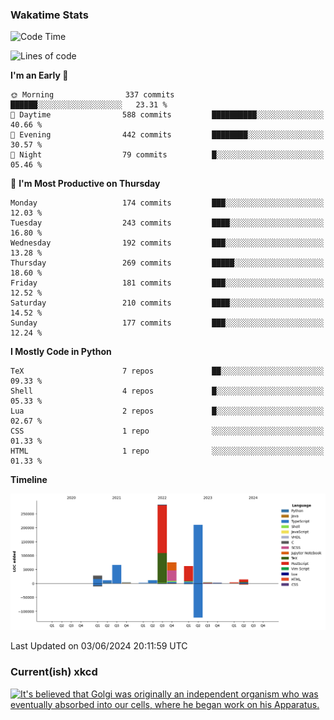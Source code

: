 ### Wakatime Stats
<!--START_SECTION:waka-->
![Code Time](http://img.shields.io/badge/Code%20Time-2%2C579%20hrs%2020%20mins-blue)

![Lines of code](https://img.shields.io/badge/From%20Hello%20World%20I%27ve%20Written-775.7%20thousand%20lines%20of%20code-blue)

**I'm an Early 🐤** 

```text
🌞 Morning                337 commits         ██████░░░░░░░░░░░░░░░░░░░   23.31 % 
🌆 Daytime                588 commits         ██████████░░░░░░░░░░░░░░░   40.66 % 
🌃 Evening                442 commits         ████████░░░░░░░░░░░░░░░░░   30.57 % 
🌙 Night                  79 commits          █░░░░░░░░░░░░░░░░░░░░░░░░   05.46 % 
```
📅 **I'm Most Productive on Thursday** 

```text
Monday                   174 commits         ███░░░░░░░░░░░░░░░░░░░░░░   12.03 % 
Tuesday                  243 commits         ████░░░░░░░░░░░░░░░░░░░░░   16.80 % 
Wednesday                192 commits         ███░░░░░░░░░░░░░░░░░░░░░░   13.28 % 
Thursday                 269 commits         █████░░░░░░░░░░░░░░░░░░░░   18.60 % 
Friday                   181 commits         ███░░░░░░░░░░░░░░░░░░░░░░   12.52 % 
Saturday                 210 commits         ████░░░░░░░░░░░░░░░░░░░░░   14.52 % 
Sunday                   177 commits         ███░░░░░░░░░░░░░░░░░░░░░░   12.24 % 
```


**I Mostly Code in Python** 

```text
TeX                      7 repos             ██░░░░░░░░░░░░░░░░░░░░░░░   09.33 % 
Shell                    4 repos             █░░░░░░░░░░░░░░░░░░░░░░░░   05.33 % 
Lua                      2 repos             █░░░░░░░░░░░░░░░░░░░░░░░░   02.67 % 
CSS                      1 repo              ░░░░░░░░░░░░░░░░░░░░░░░░░   01.33 % 
HTML                     1 repo              ░░░░░░░░░░░░░░░░░░░░░░░░░   01.33 % 
```



**Timeline**

![Lines of Code chart](https://raw.githubusercontent.com/joshuajeschek/joshuajeschek/main/assets/bar_graph.png)


 Last Updated on 03/06/2024 20:11:59 UTC
<!--END_SECTION:waka-->

### Current(ish) xkcd
<a id="xkcd-a" title="It's believed that Golgi was originally an independent organism who was eventually absorbed into our cells, where he began work on his Apparatus." href="https://www.xkcd.com" target="_blank">
        <img align="center" id="xkcd-img" src="https://imgs.xkcd.com/comics/cell_organelles.png" alt="It's believed that Golgi was originally an independent organism who was eventually absorbed into our cells, where he began work on his Apparatus." height=300 />
</a>
